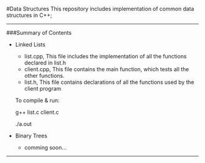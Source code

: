 #Data Structures
This repository includes implementation of common data structures in C++;

---
###Summary of Contents
* Linked Lists
  * list.cpp,
  This file includes the implementation of all the functions declared in list.h
  * client.cpp,
  This file contains the main function, which tests all the other functions.
  * list.h,
  This file contains declarations of all the functions used by the client program
  
  To compile & run:
  
  g++ list.c client.c
  
  ./a.out
  
* Binary Trees
  * comming soon...
 
 ---
